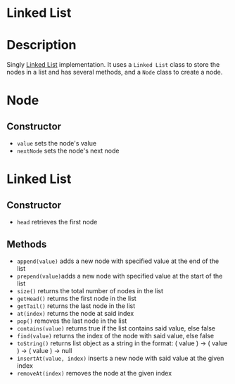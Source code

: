 # Linked List

# Description

Singly [Linked List](https://en.wikipedia.org/wiki/Linked_list) implementation. It uses a `Linked List` class to store the nodes in a list and has several methods, and a `Node` class to create a node.

# Node

## Constructor

-   `value` sets the node's value
-   `nextNode` sets the node's next node

# Linked List

## Constructor

-   `head` retrieves the first node

## Methods

-   `append(value)` adds a new node with specified value at the end of the list
-   `prepend(value)`adds a new node with specified value at the start of the list
-   `size()` returns the total number of nodes in the list
-   `getHead()` returns the first node in the list
-   `getTail()` returns the last node in the list
-   `at(index)` returns the node at said index
-   `pop()` removes the last node in the list
-   `contains(value)` returns true if the list contains said value, else false
-   `find(value)` returns the index of the node with said value, else false
-   `toString()` returns list object as a string in the format: ( value ) -> ( value ) -> ( value ) -> null
-   `insertAt(value, index)` inserts a new node with said value at the given index
-   `removeAt(index)` removes the node at the given index
